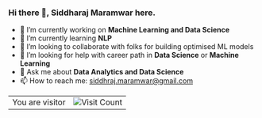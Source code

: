 ### Hi there 👋, Siddharaj Maramwar here.

- 🔭 I’m currently working on **Machine Learning and Data Science**
- 🌱 I’m currently learning **NLP**
- 👯 I’m looking to collaborate with folks for building optimised ML models
- 🤔 I’m looking for help with career path in **Data Science** or **Machine Learning**
- 💬 Ask me about **Data Analytics and Data Science**
- 📫 How to reach me: siddhraj.maramwar@gmail.com

<table>
  <tr>
    <td>You are visitor</td>
    <td><img src="https://profile-counter.glitch.me/OmkarKandale/count.svg" alt="Visit Count" title="Visitor count"/></td>
  </tr>
</table>
